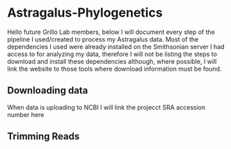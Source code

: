 # Astragalus-Phylogenetics
Hello future Grillo Lab members, below I will document every step of the pipeline I used/created to process my Astragalus data. 
Most of the dependencies I used were already installed on the Smithsonian server I had access to for analyzing my data, therefore I will not be listing the steps to download and install these dependencies although, where possible, I will link the website to those tools where download information must be found. 

## Downloading data 
When data is uploading to NCBI I will link the projecct SRA accession number here 

## Trimming Reads
